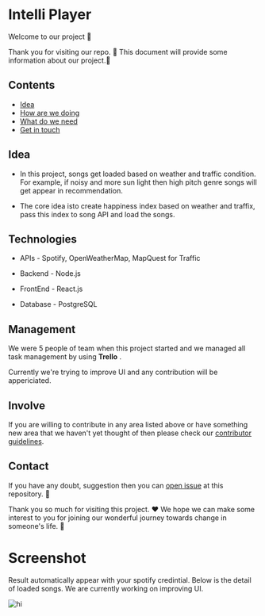 # Intelli Player

Welcome to our project :dancers: 

Thank you for visiting our repo. :tada: This document will provide some information about our project.:information_desk_person: 

## Contents

- [Idea](#idea)
- [How are we doing](#technologies)
- [What do we need](#management)
- [Get in touch](#contact)


## Idea

 - In this project, songs get loaded based on weather and traffic condition. For example, if noisy and more sun light then high pitch genre songs will get appear in recommendation.  
 
 - The core idea isto create happiness index based on weather and traffix, pass this index to song API and load the songs.
 
## Technologies 

- APIs - Spotify, OpenWeatherMap, MapQuest for Traffic

- Backend - Node.js

- FrontEnd - React.js

- Database - PostgreSQL

## Management

We were 5 people of team when this project started and we managed all task management by using **Trello** .

Currently we're trying to improve UI and any contribution will be appericiated. 

## Involve

If you are willing to contribute in any area listed above or have something new area that we haven't yet thought of then please check our [contributor guidelines](CONTRIBUTING.md).


## Contact

If you have any doubt, suggestion then you can [open issue](HTTPS://guides.github.com/features/issues/) at this repository. :wave:


Thank you so much for visiting this project. :hearts: We hope we can make some interest to you for joining our wonderful journey towards change in someone's life. :clap:

[1.1]: http://i.imgur.com/wWzX9uB.png (twitter icon with padding)

# Screenshot

  Result automatically appear with your spotify credintial. Below is the detail of loaded songs. We are currently working on improving UI.
  
  ![hi](https://imgur.com/crLUKx6)

